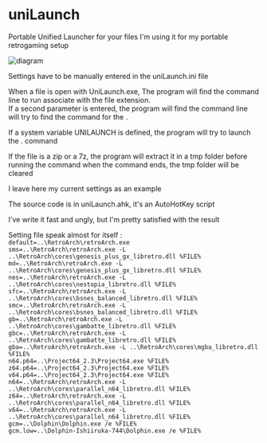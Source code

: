 # uniLaunch
Portable Unified Launcher for your files
I'm using it for my portable retrogaming setup 

![diagram](https://github.com/jbottein/uniLaunch/blob/master/doc/diagram.png?raw=true)

Settings have to be manually entered in the uniLaunch.ini file  

When a file is open with UniLaunch.exe, The program will find the command line to run associate with the file extension.  
If a second parameter is entered, the program will find the command line will try to find the command for the <extension>.<second parameter>
  
If a system variable UNILAUNCH is defined, the program will try to launch the <extension>.<unilaunch var> command
  
If the file is a zip or a 7z, the program will extract it in a tmp folder before running the command
when the command ends, the tmp folder will be cleared

I leave here my current settings as an example

The source code is in uniLaunch.ahk, it's an AutoHotKey script

I've write it fast and ungly, but I'm pretty satisfied with the result

Setting file speak almost for itself :  
`default=..\RetroArch\retroArch.exe`  
`sms=..\RetroArch\retroArch.exe -L ..\RetroArch\cores\genesis_plus_gx_libretro.dll %FILE%`  
`md=..\RetroArch\retroArch.exe -L ..\RetroArch\cores\genesis_plus_gx_libretro.dll %FILE%`  
`nes=..\RetroArch\retroArch.exe -L ..\RetroArch\cores\nestopia_libretro.dll %FILE%`  
`sfc=..\RetroArch\retroArch.exe -L ..\RetroArch\cores\bsnes_balanced_libretro.dll %FILE%`  
`smc=..\RetroArch\retroArch.exe -L ..\RetroArch\cores\bsnes_balanced_libretro.dll %FILE%`  
`gb=..\RetroArch\retroArch.exe -L ..\RetroArch\cores\gambatte_libretro.dll %FILE%`  
`gbc=..\RetroArch\retroArch.exe -L ..\RetroArch\cores\gambatte_libretro.dll %FILE%`  
`gba=..\RetroArch\retroArch.exe -L ..\RetroArch\cores\mgba_libretro.dll %FILE%`  
`n64.p64=..\Project64_2.3\Project64.exe %FILE%`  
`z64.p64=..\Project64_2.3\Project64.exe %FILE%`  
`v64.p64=..\Project64_2.3\Project64.exe %FILE%`  
`n64=..\RetroArch\retroArch.exe -L ..\RetroArch\cores\parallel_n64_libretro.dll %FILE%`  
`z64=..\RetroArch\retroArch.exe -L ..\RetroArch\cores\parallel_n64_libretro.dll %FILE%`  
`v64=..\RetroArch\retroArch.exe -L ..\RetroArch\cores\parallel_n64_libretro.dll %FILE%`  
`gcm=..\Dolphin\Dolphin.exe /e %FILE%`  
`gcm.low=..\Dolphin-Ishiiruka-744\Dolphin.exe /e %FILE%`  

